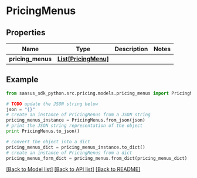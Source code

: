 # PricingMenus


## Properties
Name | Type | Description | Notes
------------ | ------------- | ------------- | -------------
**pricing_menus** | [**List[PricingMenu]**](PricingMenu.md) |  | 

## Example

```python
from saasus_sdk_python.src.pricing.models.pricing_menus import PricingMenus

# TODO update the JSON string below
json = "{}"
# create an instance of PricingMenus from a JSON string
pricing_menus_instance = PricingMenus.from_json(json)
# print the JSON string representation of the object
print PricingMenus.to_json()

# convert the object into a dict
pricing_menus_dict = pricing_menus_instance.to_dict()
# create an instance of PricingMenus from a dict
pricing_menus_form_dict = pricing_menus.from_dict(pricing_menus_dict)
```
[[Back to Model list]](../README.md#documentation-for-models) [[Back to API list]](../README.md#documentation-for-api-endpoints) [[Back to README]](../README.md)


